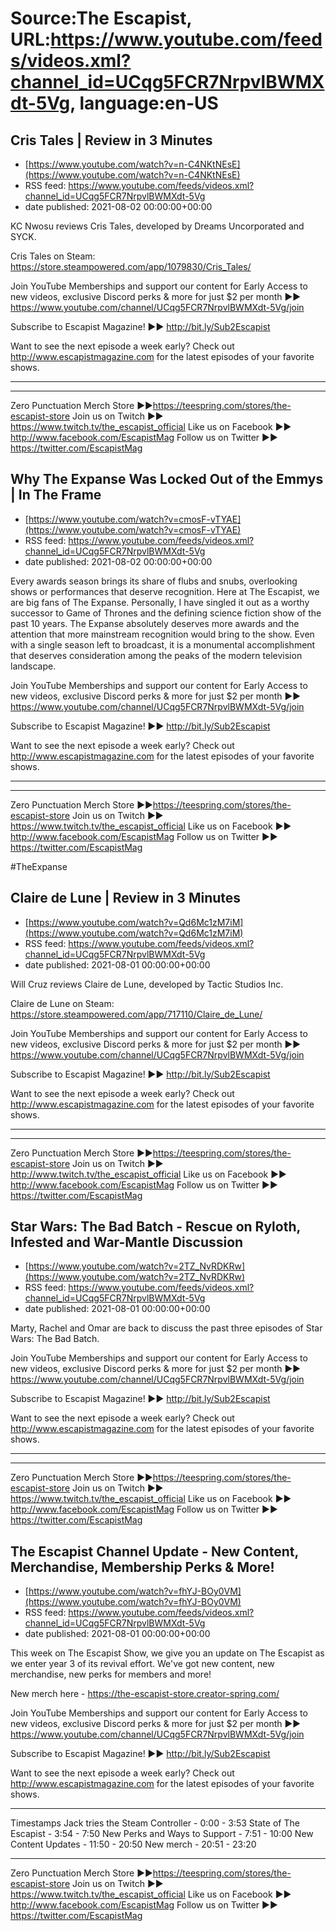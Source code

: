 # Source:The Escapist, URL:https://www.youtube.com/feeds/videos.xml?channel_id=UCqg5FCR7NrpvlBWMXdt-5Vg, language:en-US

## Cris Tales | Review in 3 Minutes
 - [https://www.youtube.com/watch?v=n-C4NKtNEsE](https://www.youtube.com/watch?v=n-C4NKtNEsE)
 - RSS feed: https://www.youtube.com/feeds/videos.xml?channel_id=UCqg5FCR7NrpvlBWMXdt-5Vg
 - date published: 2021-08-02 00:00:00+00:00

KC Nwosu reviews Cris Tales, developed by Dreams Uncorporated and SYCK.

Cris Tales on Steam: https://store.steampowered.com/app/1079830/Cris_Tales/

Join YouTube Memberships and support our content for Early Access to new videos, exclusive Discord perks & more for just $2 per month ►► https://www.youtube.com/channel/UCqg5FCR7NrpvlBWMXdt-5Vg/join

Subscribe to Escapist Magazine! ►► http://bit.ly/Sub2Escapist

Want to see the next episode a week early? Check out http://www.escapistmagazine.com for the latest episodes of your favorite shows.

---



---


Zero Punctuation Merch Store ►►https://teespring.com/stores/the-escapist-store
Join us on Twitch ►► https://www.twitch.tv/the_escapist_official
Like us on Facebook ►► http://www.facebook.com/EscapistMag
Follow us on Twitter ►► https://twitter.com/EscapistMag

## Why The Expanse Was Locked Out of the Emmys | In The Frame
 - [https://www.youtube.com/watch?v=cmosF-vTYAE](https://www.youtube.com/watch?v=cmosF-vTYAE)
 - RSS feed: https://www.youtube.com/feeds/videos.xml?channel_id=UCqg5FCR7NrpvlBWMXdt-5Vg
 - date published: 2021-08-02 00:00:00+00:00

Every awards season brings its share of flubs and snubs, overlooking shows or performances that deserve recognition. Here at The Escapist, we are big fans of The Expanse. Personally, I have singled it out as a worthy successor to Game of Thrones and the defining science fiction show of the past 10 years. The Expanse absolutely deserves more awards and the attention that more mainstream recognition would bring to the show. Even with a single season left to broadcast, it is a monumental accomplishment that deserves consideration among the peaks of the modern television landscape.

Join YouTube Memberships and support our content for Early Access to new videos, exclusive Discord perks & more for just $2 per month ►► https://www.youtube.com/channel/UCqg5FCR7NrpvlBWMXdt-5Vg/join

Subscribe to Escapist Magazine! ►► http://bit.ly/Sub2Escapist

Want to see the next episode a week early? Check out http://www.escapistmagazine.com for the latest episodes of your favorite shows.

---



---


Zero Punctuation Merch Store ►►https://teespring.com/stores/the-escapist-store
Join us on Twitch ►► https://www.twitch.tv/the_escapist_official
Like us on Facebook ►► http://www.facebook.com/EscapistMag
Follow us on Twitter ►► https://twitter.com/EscapistMag

#TheExpanse

## Claire de Lune | Review in 3 Minutes
 - [https://www.youtube.com/watch?v=Qd6Mc1zM7iM](https://www.youtube.com/watch?v=Qd6Mc1zM7iM)
 - RSS feed: https://www.youtube.com/feeds/videos.xml?channel_id=UCqg5FCR7NrpvlBWMXdt-5Vg
 - date published: 2021-08-01 00:00:00+00:00

Will Cruz reviews Claire de Lune, developed by Tactic Studios Inc.

Claire de Lune on Steam: https://store.steampowered.com/app/717110/Claire_de_Lune/

Join YouTube Memberships and support our content for Early Access to new videos, exclusive Discord perks & more for just $2 per month ►► https://www.youtube.com/channel/UCqg5FCR7NrpvlBWMXdt-5Vg/join

Subscribe to Escapist Magazine! ►► http://bit.ly/Sub2Escapist

Want to see the next episode a week early? Check out http://www.escapistmagazine.com for the latest episodes of your favorite shows.

---



---


Zero Punctuation Merch Store ►►https://teespring.com/stores/the-escapist-store
Join us on Twitch ►► http://www.twitch.tv/the_escapist_official
Like us on Facebook ►► http://www.facebook.com/EscapistMag
Follow us on Twitter ►► https://twitter.com/EscapistMag

## Star Wars: The Bad Batch - Rescue on Ryloth, Infested and War-Mantle Discussion
 - [https://www.youtube.com/watch?v=2TZ_NvRDKRw](https://www.youtube.com/watch?v=2TZ_NvRDKRw)
 - RSS feed: https://www.youtube.com/feeds/videos.xml?channel_id=UCqg5FCR7NrpvlBWMXdt-5Vg
 - date published: 2021-08-01 00:00:00+00:00

Marty, Rachel and Omar are back to discuss the past three episodes of Star Wars: The Bad Batch.

Join YouTube Memberships and support our content for Early Access to new videos, exclusive Discord perks & more for just $2 per month ►► https://www.youtube.com/channel/UCqg5FCR7NrpvlBWMXdt-5Vg/join

Subscribe to Escapist Magazine! ►► http://bit.ly/Sub2Escapist

Want to see the next episode a week early? Check out http://www.escapistmagazine.com for the latest episodes of your favorite shows.

---



---


Zero Punctuation Merch Store ►►https://teespring.com/stores/the-escapist-store
Join us on Twitch ►► https://www.twitch.tv/the_escapist_official
Like us on Facebook ►► http://www.facebook.com/EscapistMag
Follow us on Twitter ►► https://twitter.com/EscapistMag

## The Escapist Channel Update - New Content, Merchandise, Membership Perks & More!
 - [https://www.youtube.com/watch?v=fhYJ-BOy0VM](https://www.youtube.com/watch?v=fhYJ-BOy0VM)
 - RSS feed: https://www.youtube.com/feeds/videos.xml?channel_id=UCqg5FCR7NrpvlBWMXdt-5Vg
 - date published: 2021-08-01 00:00:00+00:00

This week on The Escapist Show, we give you an update on The Escapist as we enter year 3 of its revival effort. We've got new content, new merchandise, new perks for members and more! 

New merch here - https://the-escapist-store.creator-spring.com/

Join YouTube Memberships and support our content for Early Access to new videos, exclusive Discord perks & more for just $2 per month ►► https://www.youtube.com/channel/UCqg5FCR7NrpvlBWMXdt-5Vg/join

Subscribe to Escapist Magazine! ►► http://bit.ly/Sub2Escapist

Want to see the next episode a week early? Check out http://www.escapistmagazine.com for the latest episodes of your favorite shows.

---

Timestamps
Jack tries the Steam Controller - 0:00 - 3:53
State of The Escapist - 3:54 - 7:50
New Perks and Ways to Support - 7:51 - 10:00
New Content Updates - 11:50 - 20:50
New merch - 20:51 - 23:20


---


Zero Punctuation Merch Store ►►https://teespring.com/stores/the-escapist-store
Join us on Twitch ►► https://www.twitch.tv/the_escapist_official
Like us on Facebook ►► http://www.facebook.com/EscapistMag
Follow us on Twitter ►► https://twitter.com/EscapistMag

